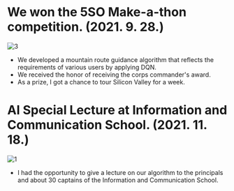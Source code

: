 # We won the 5SO Make-a-thon competition. (2021. 9. 28.)
![3](https://user-images.githubusercontent.com/71582651/142618388-b5c220b7-9f35-4c5a-910b-6c2f7803199e.jpg)
* We developed a mountain route guidance algorithm that reflects the requirements of various users by applying DQN.
* We received the honor of receiving the corps commander's award.
* As a prize, I got a chance to tour Silicon Valley for a week.

# AI Special Lecture at Information and Communication School. (2021. 11. 18.) 
![1](https://user-images.githubusercontent.com/71582651/142618075-a9f80cff-670a-40a2-947f-6bdc880cfb46.jpg)
* I had the opportunity to give a lecture on our algorithm to the principals and about 30 captains of the Information and Communication School.
